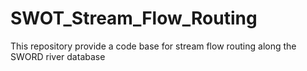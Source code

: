 # SWOT_Stream_Flow_Routing
This repository provide a code base for stream flow routing along the SWORD river database
